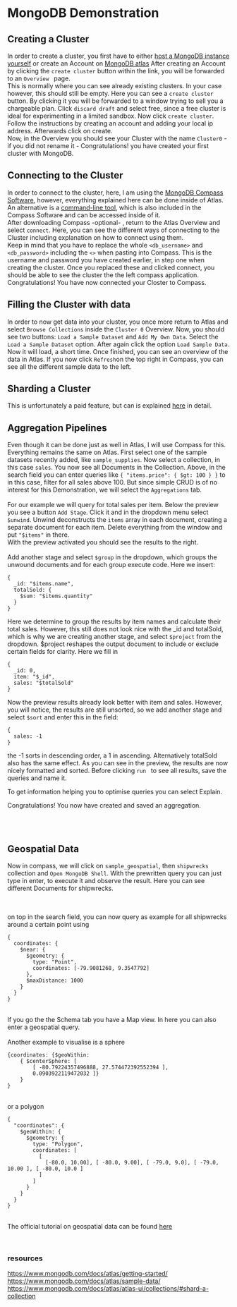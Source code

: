 # MongoDB Demonstration

## Creating a Cluster
In order to create a cluster, you first have to either [host a MongoDB instance yourself](https://www.mongodb.com/try/download/community) or create an Account on [MongoDB atlas](https://www.mongodb.com/products/platform/atlas-database)
After creating an Account by clicking the ```create cluster``` button within the link, you will be forwarded to an ```Overview ``` page. 
</br>
This is normally where you can see already existing clusters. In your case however, this should still be empty. Here you can see a ```create cluster``` button. By clicking it you will be forwarded to a window trying to sell you a chargeable plan. Click ```discard draft``` and select free, since a free cluster is ideal for experimenting in a limited sandbox. Now click ```create cluster```.
</br>
Follow the instructions by creating an account and adding your local ip address. Afterwards click on create.
</br>
Now, in the Overview you should see your Cluster with the name ```Cluster0``` - if you did not rename it - 
Congratulations! you have created your first cluster with MongoDB.

## Connecting to the Cluster

In order to connect to the cluster, here, I am using the [MongoDB Compass Software](https://www.mongodb.com/try/download/compass), however, everything explained here can be done inside of Atlas. </br>
An alternative is a [command-line tool](https://www.mongodb.com/try/download/database-tools), which is also included in the Compass Software and can be accessed inside of it. </br>
After downloading Compass -optional- , return to the Atlas Overview and select ```connect```. Here, you can see the different ways of connecting to the Cluster including explanation on how to connect using them. </br>
Keep in mind that you have to replace the whole ``` <db_username> ``` and ``` <db_password> ``` including the ```<>``` when pasting into Compass. This is the username and password you have created earlier, in step one when creating the cluster. Once you replaced these and clicked connect, you should be able to see the cluster the the left compass application. Congratulations! You have now connected your Closter to Compass.  </br>

## Filling the Cluster with data
In order to now get data into your cluster, you once more return to Atlas and select ``` Browse Collections ``` inside the ```Cluster 0``` Overview. Now, you should see two buttons: ``` Load a Sample Dataset ``` and ``` Add My Own Data ```. 
Select the ``` Load a Sample Dataset ``` option. After again click the option ```Load Sample Data```. Now it will load, a short time. Once finished, you can see an overview of the data in Atlas. If you now click ```Refresh```on the top right in Compass, you can see all the different sample data to the left. 


## Sharding a Cluster
This is unfortunately a paid feature, but can is explained [here](https://www.mongodb.com/docs/manual/tutorial/deploy-shard-cluster/#enable-sharding-for-a-database) in detail.

## Aggregation Pipelines
Even though it can be done just as well in Atlas, I will use Compass for this. Everything remains the same on Atlas. 
First select one of the sample datasets recently added, like ```sample_supplies```. Now select a collection, in this case ```sales```. You now see all Documents in the Collection. Above, in the search field you can enter queries like ```{ "items.price": { $gt: 100 } }``` to in this case, filter for all sales above 100. But since simple CRUD is of no interest for this Demonstration, we will select the ```Aggregations``` tab.
</br></br>
For our example we will query for total sales per item.
 Below the preview you see a button ``Add Stage``. 
 Click it and in the dropdown menu select ```$unwind```. 
 Unwind deconstructs the `items` array in each document, creating a separate document for each item.
 Delete everything from the window and put ```"$items"``` in there. </br>
 With the preview activated you should see the results to the right. 
</br></br>
Add another stage and select ```$group``` in the dropdown, which groups the unwound documents and for each group execute code. Here we insert:</br>
```
{
  _id: "$items.name",
  totalSold: {
    $sum: "$items.quantity"
  }
}
```

Here we determine to group the results by item names and calculate their total sales. However, this still does not look nice with the _id and totalSold, which is why we are creating another stage, and select ```$project``` from the dropdown. $project reshapes the output document to include or exclude certain fields for clarity. Here we fill in
</br>

```
{
  _id: 0,
  item: "$_id",
  sales: "$totalSold"
}
```
Now the preview results already look better with item and sales. 
However, you will notice, the results are still unsorted, so we add another stage and select ```$sort``` and enter this in the field:</br>

```
{
  sales: -1
}
```
the -1 sorts in descending order, a 1 in ascending. Alternatively totalSold also has the same effect.  As you can see in the preview, the results are now nicely formatted and sorted. Before clicking ```run ``` to see all results, save the queries and name it. 

  
To get information helping you to optimise queries you can select Explain.

  
Congratulations! You now have created and saved an aggregation.

</br></br>
## Geospatial Data

Now in compass, we will click on ```sample_geospatial```, then ```shipwrecks``` collection and ```Open MongoDB Shell```.
With the prewritten query you can just type in enter, to execute it and observe the result. Here you can see different Documents for shipwrecks.</br></br></br>

on top in the search field, you can now query as example for all shipwrecks around a certain point using </br>

```
{
  coordinates: {
    $near: {
      $geometry: {
        type: "Point",
        coordinates: [-79.9081268, 9.3547792]
      },
      $maxDistance: 1000
    }
  }
}
```

</br>If you go the the Schema tab you have a Map view. In here you can also enter a geospatial query. 
</br></br>
Another example to visualise is a sphere </br>
```
{coordinates: {$geoWithin:
    { $centerSphere: [ 
        [ -80.79224357496888, 27.574472392552394 ], 
        0.0903922119472032 ]}
    }
} 
```

</br>or a polygon</br>

```
{
  "coordinates": {
    $geoWithin: {
      $geometry: {
        type: "Polygon",
        coordinates: [
          [
            [-80.0, 10.00], [ -80.0, 9.00], [ -79.0, 9.0], [ -79.0, 10.00 ], [ -80.0, 10.0 ]
          ]
        ]
      }
    }
  }
}
```
</br>The official tutorial on geospatial data can be found [here](https://www.mongodb.com/docs/manual/geospatial-queries/)

</br>

### resources
https://www.mongodb.com/docs/atlas/getting-started/ </br>
https://www.mongodb.com/docs/atlas/sample-data/  </br>
https://www.mongodb.com/docs/atlas/atlas-ui/collections/#shard-a-collection  </br>

